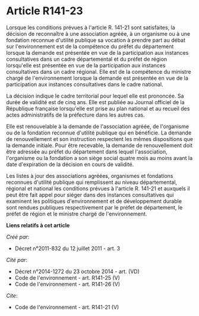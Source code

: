 # Article R141-23

Lorsque les conditions prévues à l'article R. 141-21 sont satisfaites, la décision de reconnaître à une association agréée, à
un organisme ou à une fondation reconnue d'utilité publique sa vocation à prendre part au débat sur l'environnement est de la
compétence du préfet du département lorsque la demande est présentée en vue de la participation aux instances consultatives
dans un cadre départemental et du préfet de région lorsqu'elle est présentée en vue de la participation aux instances
consultatives dans un cadre régional. Elle est de la compétence du ministre chargé de l'environnement lorsque la demande est
présentée en vue de la participation aux instances consultatives dans le cadre national.

La décision indique le cadre territorial pour lequel elle est prononcée. Sa durée de validité est de cinq ans. Elle est
publiée au Journal officiel de la République française lorsqu'elle est prise au plan national et au recueil des actes
administratifs de la préfecture dans les autres cas.

Elle est renouvelable à la demande de l'association agréée, de l'organisme ou de la fondation reconnue d'utilité publique qui
en bénéficie. La demande de renouvellement et son instruction respectent les mêmes dispositions que la demande initiale. Pour
être recevable, la demande de renouvellement doit être adressée au préfet du département dans lequel l'association,
l'organisme ou la fondation a son siège social quatre mois au moins avant la date d'expiration de la décision en cours de
validité.

Les listes à jour des associations agréées, organismes et fondations reconnues d'utilité publique qui remplissent au niveau
départemental, régional et national les conditions prévues à l'article R. 141-21 et auxquels il peut être fait appel pour
siéger dans des instances consultatives qui examinent les politiques d'environnement et de développement durable sont rendues
publiques respectivement par le préfet de département, le préfet de région et le ministre chargé de l'environnement.

**Liens relatifs à cet article**

_Créé par_:

  - Décret n°2011-832 du 12 juillet 2011 - art. 3

_Cité par_:

  - Décret n°2014-1272 du 23 octobre 2014 - art. (VD)
  - Code de l'environnement - art. R141-25 (V)
  - Code de l'environnement - art. R141-26 (V)

_Cite_:

  - Code de l'environnement - art. R141-21 (V)
